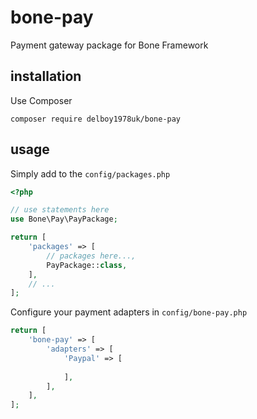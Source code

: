 # bone-pay
Payment gateway package for Bone Framework
## installation
Use Composer
```
composer require delboy1978uk/bone-pay
```
## usage
Simply add to the `config/packages.php`
```php
<?php

// use statements here
use Bone\Pay\PayPackage;

return [
    'packages' => [
        // packages here...,
        PayPackage::class,
    ],
    // ...
];
```
Configure your payment adapters in `config/bone-pay.php`
```php
return [
    'bone-pay' => [
        'adapters' => [
            'Paypal' => [
                
            ],
        ],
    ],
];
```